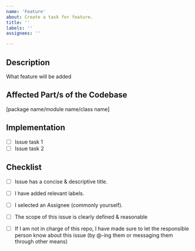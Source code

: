 ```yaml
---
name: 'Feature'
about: Create a task for feature.
title: ''
labels: ''
assignees: ''

---
```


## Description

What feature will be added

## Affected Part/s of the Codebase

[package name/module name/class name]

## Implementation

- [ ] Issue task 1
- [ ] Issue task 2

## Checklist
<!-- Feel free to delete the checklist once you've gone through it -->

- [ ] Issue has a concise & descriptive title.
- [ ] I have added relevant labels.
- [ ] I selected an Assignee (commonly yourself).

- [ ] The scope of this issue is clearly defined & reasonable
- [ ] If I am not in charge of this repo, I have made sure to let the responsible person know about this issue (by @-ing them or messaging them through other means)
